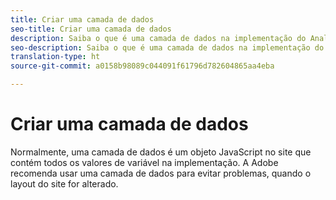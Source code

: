 ```yaml
---
title: Criar uma camada de dados
seo-title: Criar uma camada de dados
description: Saiba o que é uma camada de dados na implementação do Analytics e como ela pode ser usada para mapear variáveis no Adobe Analytics.
seo-description: Saiba o que é uma camada de dados na implementação do Analytics e como ela pode ser usada para mapear variáveis no Adobe Analytics.
translation-type: ht
source-git-commit: a0158b98089c044091f61796d782604865aa4eba

---
```



# Criar uma camada de dados

Normalmente, uma camada de dados é um objeto JavaScript no site que contém todos os valores de variável na implementação. A Adobe recomenda usar uma camada de dados para evitar problemas, quando o layout do site for alterado.